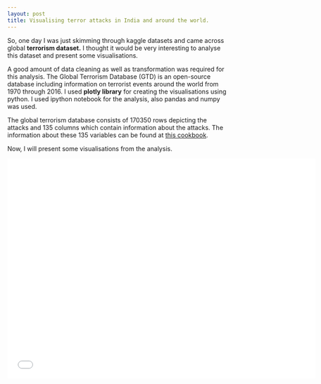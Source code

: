 ```yaml
---
layout: post
title: Visualising terror attacks in India and around the world.
---
```


So, one day I was just skimming through kaggle datasets and came across global **terrorism dataset.** I thought it would be very interesting to analyse this dataset and present some visualisations. 

A good amount of data cleaning as well as transformation was required for this analysis. The Global Terrorism Database (GTD) is an open-source database including information on terrorist events around the world from 1970 through 2016. I used **plotly library** for creating the visualisations using python. I used ipython notebook for the analysis, also pandas and numpy was used.

The global terrorism database consists of 170350 rows depicting the attacks and 135 columns which contain information about the attacks. The information about these 135 variables can be found at [this cookbook](http://start.umd.edu/gtd/downloads/Codebook.pdf).

Now, I will present some visualisations from the analysis. 

<iframe width="700" height="500" frameborder="0" scrolling="no" src="//plot.ly/~abhinavbh08/1.embed"></iframe>

